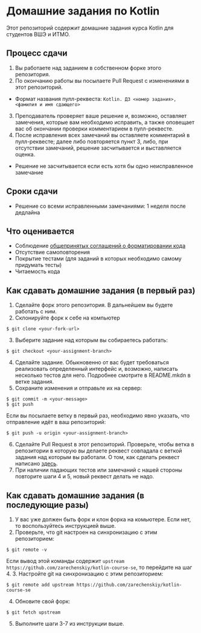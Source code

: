 # Домашние задания по Kotlin

Этот репозиторий содержит домашние задания курса Kotlin для студентов ВШЭ и ИТМО.

## Процесс сдачи

1. Вы работаете над заданием в собственном форке этого репозитория.
2. По окончанию работы вы посылаете Pull Request с изменениями в этот репозиторий.
  - Формат названия пулл-реквеста: `Kotlin. ДЗ <номер задания>, <фамилия и имя сдающего>`
3. Преподаватель проверяет ваше решение и, возможно, оставляет замечения, которые вам необходимо исправить, а также оповещает вас об окончании проверки комментарием в пулл-реквесте.
4. После исправления всех замечаний вы оставляете комментарий в пулл-реквесте; далее либо повторяется пункт 3, либо, при отсутствии замечаний, решение засчитывается и выставляется оценка.
  - Решение не засчитывается если есть хотя бы одно неисправленное замечание

## Сроки сдачи

- Решение со всеми исправленными замечаниями: 1 неделя после дедлайна

## Что оценивается

- Соблюдение [общепринятых соглашений о форматировании кода](https://kotlinlang.org/docs/reference/coding-conventions.html)
- Отсутствие самоповторения
- Покрытие тестами (для заданий в которых необходимо самому придумать тесты)
- Читаемость кода

## Как сдавать домашние задания (в первый раз)

1. Сделайте форк этого репозитория. В дальнейшем вы будете работать с ним.
2. Склонируйте форк к себе на компьютер

  ```
  $ git clone <your-fork-url>
  ```
 
3. Выберите задание над которым вы собираетесь работать:

  ```
  $ git checkout <your-assignment-branch>
  ```

4. Сделайте задание. Обыкновенно от вас будет требоваться реализовать определенный интерфейс и, возможно, написать несколько тестов для него. Подробнее смотрите в README.mkdn в ветке задания.
5. Сохраните изменения и отправьте их на сервер:

  ```
  $ git commit -m <your-message>
  $ git push
  ```
Если вы посылаете ветку в первый раз, необходимо явно указать, что отправление идёт в ваш репозиторий:

  ```
  $ git push -u origin <your-assignment-branch>
  ```

6. Сделайте Pull Request в этот репозиторий. Проверьте, чтобы ветка в репозитории в которую вы делаете реквест совпадала с веткой задания над которым вы работали. О том, как сделать реквест написано [здесь](https://help.github.com/articles/creating-a-pull-request/).
7. При наличии падающих тестов или замечаний с нашей стороны повторите шаги 4 и 5, новый реквест делать не надо.

## Как сдавать домашние задания (в последующие разы)

1. У вас уже должен быть форк и клон форка на комьютере. Если нет, то воспользуйтесь инструкцией выше.
2. Проверьте, что git настроен на синхронизацию с этим репозиторием:

  ```
  $ git remote -v
  ```
  
  Если вывод этой команды содержит `upstream https://github.com/zarechenskiy/kotlin-course-se`, то перейдите на шаг 4.
3. Настройте git на синхронизацию с этим репозиторием:

  ```
  $ git remote add upstream https://github.com/zarechenskiy/kotlin-course-se
  ```
4. Обновите свой форк:

  ```
  $ git fetch upstream
  ```
5. Выполните шаги 3-7 из инструкции выше.
